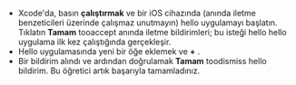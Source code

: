 
* Xcode'da, basın **çalıştırmak** ve bir iOS cihazında (anında iletme benzeticileri üzerinde çalışmaz unutmayın) hello uygulamayı başlatın. Tıklatın **Tamam** tooaccept anında iletme bildirimleri; bu isteği hello hello uygulama ilk kez çalıştığında gerçekleşir.
* Hello uygulamasında yeni bir öğe eklemek ve  **+** .
* Bir bildirim alındı ve ardından doğrulamak **Tamam** toodismiss hello bildirim. Bu öğretici artık başarıyla tamamladınız.

